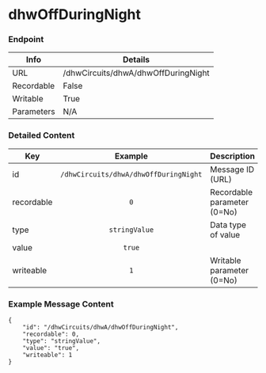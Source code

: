 # dhwOffDuringNight



### Endpoint

| Info  | Details |
| ------------- | ------------- |
| URL   | /dhwCircuits/dhwA/dhwOffDuringNight   |
| Recordable   | False   |
| Writable   | True   |
| Parameters  | N/A |

### Detailed Content

|  Key  | Example | Description |
| ------------- | :------: | :------------------------------ |
|  id | `/dhwCircuits/dhwA/dhwOffDuringNight` | Message ID (URL) |
|  recordable | `0` | Recordable parameter (0=No) |
|  type | `stringValue` | Data type of value |
|  value | `true` |  |
|  writeable | `1` | Writable parameter (0=No) |



### Example Message Content
```
{
    "id": "/dhwCircuits/dhwA/dhwOffDuringNight",
    "recordable": 0,
    "type": "stringValue",
    "value": "true",
    "writeable": 1
}
```
